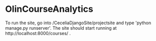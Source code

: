 OlinCourseAnalytics
===================

To run the site, go into /CeceliaDjangoSite/projectsite and type 'python manage.py runserver'. The site should start running at http://localhost:8000/courses/ .